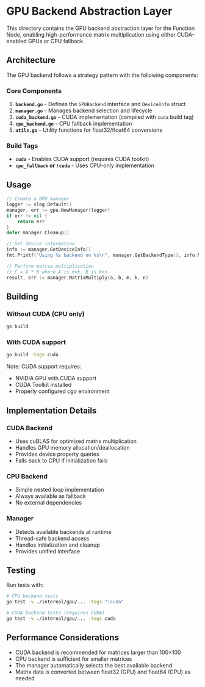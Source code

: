 # GPU Backend Abstraction Layer

This directory contains the GPU backend abstraction layer for the Function Node, enabling high-performance matrix multiplication using either CUDA-enabled GPUs or CPU fallback.

## Architecture

The GPU backend follows a strategy pattern with the following components:

### Core Components

1. **`backend.go`** - Defines the `GPUBackend` interface and `DeviceInfo` struct
2. **`manager.go`** - Manages backend selection and lifecycle
3. **`cuda_backend.go`** - CUDA implementation (compiled with `cuda` build tag)
4. **`cpu_backend.go`** - CPU fallback implementation
5. **`utils.go`** - Utility functions for float32/float64 conversions

### Build Tags

- **`cuda`** - Enables CUDA support (requires CUDA toolkit)
- **`cpu_fallback` or `!cuda`** - Uses CPU-only implementation

## Usage

```go
// Create a GPU manager
logger := slog.Default()
manager, err := gpu.NewManager(logger)
if err != nil {
    return err
}
defer manager.Cleanup()

// Get device information
info := manager.GetDeviceInfo()
fmt.Printf("Using %s backend on %s\n", manager.GetBackendType(), info.Name)

// Perform matrix multiplication
// C = A * B where A is m×k, B is k×n
result, err := manager.MatrixMultiply(a, b, m, k, n)
```

## Building

### Without CUDA (CPU only)
```bash
go build
```

### With CUDA support
```bash
go build -tags cuda
```

Note: CUDA support requires:
- NVIDIA GPU with CUDA support
- CUDA Toolkit installed
- Properly configured cgo environment

## Implementation Details

### CUDA Backend
- Uses cuBLAS for optimized matrix multiplication
- Handles GPU memory allocation/deallocation
- Provides device property queries
- Falls back to CPU if initialization fails

### CPU Backend
- Simple nested loop implementation
- Always available as fallback
- No external dependencies

### Manager
- Detects available backends at runtime
- Thread-safe backend access
- Handles initialization and cleanup
- Provides unified interface

## Testing

Run tests with:
```bash
# CPU backend tests
go test -v ./internal/gpu/... -tags "!cuda"

# CUDA backend tests (requires CUDA)
go test -v ./internal/gpu/... -tags cuda
```

## Performance Considerations

- CUDA backend is recommended for matrices larger than 100×100
- CPU backend is sufficient for smaller matrices
- The manager automatically selects the best available backend
- Matrix data is converted between float32 (GPU) and float64 (CPU) as needed